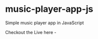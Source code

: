 # music-player-app-js
Simple music player app in JavaScript

Checkout the Live here - [](https://music-player-001.netlify.app/)